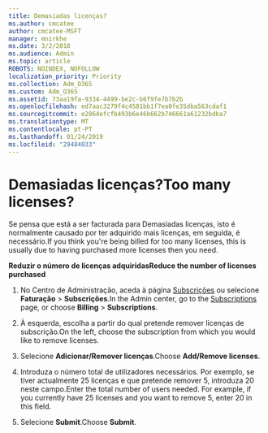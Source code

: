 ```yaml
---
title: Demasiadas licenças?
ms.author: cmcatee
author: cmcatee-MSFT
manager: mnirkhe
ms.date: 3/2/2018
ms.audience: Admin
ms.topic: article
ROBOTS: NOINDEX, NOFOLLOW
localization_priority: Priority
ms.collection: Adm_O365
ms.custom: Adm_O365
ms.assetid: 73aa19fa-9334-4499-be2c-b6f9fe7b7b2b
ms.openlocfilehash: ed7aac3279f4c4581bb1f7ea0fe35dba563cdaf1
ms.sourcegitcommit: e2864efcfb493b6e46b662b746661a61232bdba7
ms.translationtype: MT
ms.contentlocale: pt-PT
ms.lasthandoff: 01/24/2019
ms.locfileid: "29484033"
---
```

# <a name="too-many-licenses"></a><span data-ttu-id="63f60-102">Demasiadas licenças?</span><span class="sxs-lookup"><span data-stu-id="63f60-102">Too many licenses?</span></span>

<span data-ttu-id="63f60-103">Se pensa que está a ser facturada para Demasiadas licenças, isto é normalmente causado por ter adquirido mais licenças, em seguida, é necessário.</span><span class="sxs-lookup"><span data-stu-id="63f60-103">If you think you're being billed for too many licenses, this is usually due to having purchased more licenses then you need.</span></span>
  
 <span data-ttu-id="63f60-104">**Reduzir o número de licenças adquiridas**</span><span class="sxs-lookup"><span data-stu-id="63f60-104">**Reduce the number of licenses purchased**</span></span>
  
1. <span data-ttu-id="63f60-105">No Centro de Administração, aceda à página [Subscrições](https://go.microsoft.com/fwlink/p/?linkid=842054) ou selecione **Faturação** \> **Subscrições**.</span><span class="sxs-lookup"><span data-stu-id="63f60-105">In the Admin center, go to the [Subscriptions](https://go.microsoft.com/fwlink/p/?linkid=842054) page, or choose **Billing** \> **Subscriptions**.</span></span>
    
2. <span data-ttu-id="63f60-106">À esquerda, escolha a partir do qual pretende remover licenças de subscrição.</span><span class="sxs-lookup"><span data-stu-id="63f60-106">On the left, choose the subscription from which you would like to remove licenses.</span></span>
    
3. <span data-ttu-id="63f60-107">Selecione **Adicionar/Remover licenças**.</span><span class="sxs-lookup"><span data-stu-id="63f60-107">Choose **Add/Remove licenses**.</span></span>
    
4. <span data-ttu-id="63f60-p101">Introduza o número total de utilizadores necessários. Por exemplo, se tiver actualmente 25 licenças e que pretende remover 5, introduza 20 neste campo.</span><span class="sxs-lookup"><span data-stu-id="63f60-p101">Enter the total number of users needed. For example, if you currently have 25 licenses and you want to remove 5, enter 20 in this field.</span></span>
    
5. <span data-ttu-id="63f60-110">Selecione **Submit**.</span><span class="sxs-lookup"><span data-stu-id="63f60-110">Choose **Submit**.</span></span>
    

